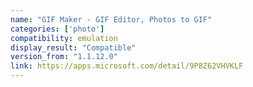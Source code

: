 ```yaml
---
name: "GIF Maker - GIF Editor, Photos to GIF"
categories: ['photo']
compatibility: emulation
display_result: "Compatible"
version_from: "1.1.12.0"
link: https://apps.microsoft.com/detail/9P8Z62VHVKLF
---
```


